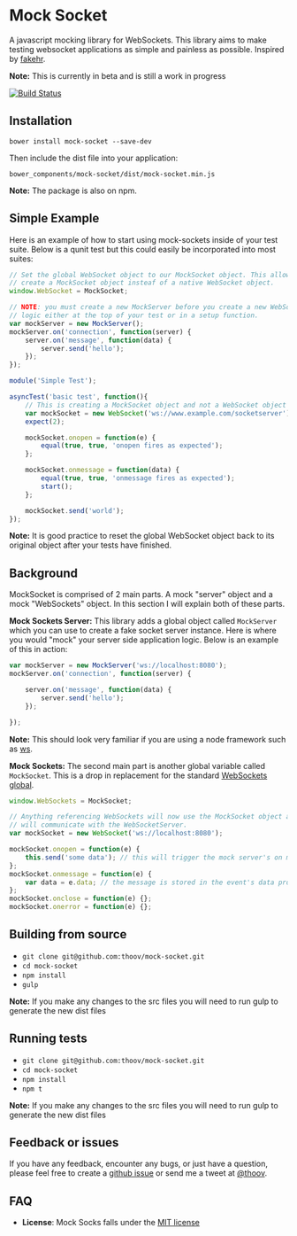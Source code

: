 # Mock Socket

A javascript mocking library for WebSockets. This library aims to make testing websocket applications as simple and
painless as possible. Inspired by [fakehr](https://github.com/trek/fakehr).

**Note:** This is currently in beta and is still a work in progress

[![Build Status](https://travis-ci.org/thoov/mock-socket.svg?branch=master)](https://travis-ci.org/thoov/mock-socket)

## Installation

```shell
bower install mock-socket --save-dev
```

Then include the dist file into your application:
```shell
bower_components/mock-socket/dist/mock-socket.min.js
```

**Note:** The package is also on npm.

## Simple Example

Here is an example of how to start using mock-sockets inside of your test suite. Below is
a qunit test but this could easily be incorporated into most suites:

```js
// Set the global WebSocket object to our MockSocket object. This allows us to do new WebSocket and
// create a MockSocket object insteaf of a native WebSocket object.
window.WebSocket = MockSocket;

// NOTE: you must create a new MockServer before you create a new WebSocket object. It is a good idea to place this
// logic either at the top of your test or in a setup function.
var mockServer = new MockServer();
mockServer.on('connection', function(server) {
    server.on('message', function(data) {
        server.send('hello');
    });
});

module('Simple Test');

asyncTest('basic test', function(){
    // This is creating a MockSocket object and not a WebSocket object
    var mockSocket = new WebSocket('ws://www.example.com/socketserver');
    expect(2);

    mockSocket.onopen = function(e) {
        equal(true, true, 'onopen fires as expected');
    };

    mockSocket.onmessage = function(data) {
        equal(true, true, 'onmessage fires as expected');
        start();
    };

    mockSocket.send('world');
});
```

**Note:** It is good practice to reset the global WebSocket object back to its original object after your tests have finished.

## Background

MockSocket is comprised of 2 main parts. A mock "server" object and a mock "WebSockets" object. In this section
I will explain both of these parts.

**Mock Sockets Server:**
This library adds a global object called `MockServer` which you can use to create a fake socket server instance. Here
is where you would "mock" your server side application logic. Below is an example of this in action:

```js
var mockServer = new MockServer('ws://localhost:8080');
mockServer.on('connection', function(server) {

    server.on('message', function(data) {
        server.send('hello');
    });

});
```

**Note:** This should look very familiar if you are using a node framework such as [ws](https://github.com/einaros/ws).

**Mock Sockets:**
The second main part is another global variable called `MockSocket`. This is a drop in replacement for the standard [WebSockets
global](https://developer.mozilla.org/en-US/docs/Web/API/WebSocket).

```js
window.WebSockets = MockSocket;

// Anything referencing WebSockets will now use the MockSocket object and
// will communicate with the WebSocketServer.
var mockSocket = new WebSocket('ws://localhost:8080');

mockSocket.onopen = function(e) {
    this.send('some data'); // this will trigger the mock server's on message callback
};
mockSocket.onmessage = function(e) {
    var data = e.data; // the message is stored in the event's data property
};
mockSocket.onclose = function(e) {};
mockSocket.onerror = function(e) {};
```

## Building from source

* `git clone git@github.com:thoov/mock-socket.git`
* `cd mock-socket`
* `npm install`
* `gulp`

**Note:** If you make any changes to the src files you will need to run gulp to generate the new
dist files

## Running tests

* `git clone git@github.com:thoov/mock-socket.git`
* `cd mock-socket`
* `npm install`
* `npm t`

**Note:** If you make any changes to the src files you will need to run gulp to generate the new
dist files

## Feedback or issues

If you have any feedback, encounter any bugs, or just have a question, please feel free to create a [github issue](https://github.com/thoov/mock-socket/issues/new) or send me a tweet at [@thoov](https://twitter.com/thoov).

## FAQ

* **License**: Mock Socks falls under the [MIT license](https://github.com/thoov/mock-socket/blob/master/LICENSE.txt)
